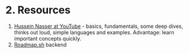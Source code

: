 # 2. Resources

1. [Hussein Nasser at YouTube](https://www.youtube.com/@hnasr) - basics, fundamentals, some deep dives, thinks out loud, simple languages and examples. Advantage: learn important concepts quickly.
2. [Roadmap.sh](https://roadmap.sh/backend) backend
